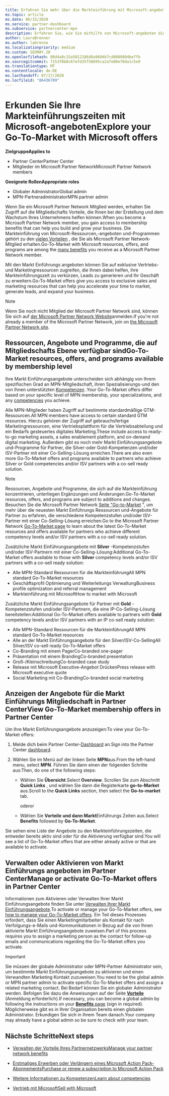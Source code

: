 ```yaml
---
title: Erfahren Sie mehr über die Markteinführung mit Microsoft-angeboten
ms.topic: article
ms.date: 06/15/2020
ms.service: partner-dashboard
ms.subservice: partnercenter-mpn
description: Erfahren Sie, wie Sie mithilfe von Microsoft-angeboten die Markteinführungszeit beschleunigen, Leads generieren und Ihr Unternehmen erweitern können.
author: LauraBrenner
ms.author: labrenne
ms.localizationpriority: medium
ms.custom: SEOMAY.20
ms.openlocfilehash: 80d4a8c15a5812186d8a9604b7cd8089804be7fb
ms.sourcegitcommit: 7153f0b8c67efd35f58695ca2a7e00e70da1c5e9
ms.translationtype: MT
ms.contentlocale: de-DE
ms.lasthandoff: 07/17/2020
ms.locfileid: "86436789"
---
```

# <a name="explore-your-go-to-market-with-microsoft-offers"></a><span data-ttu-id="11208-103">Erkunden Sie Ihre Markteinführungszeiten mit Microsoft-angeboten</span><span class="sxs-lookup"><span data-stu-id="11208-103">Explore your Go-To-Market with Microsoft offers</span></span>

<span data-ttu-id="11208-104">**Zielgruppe**</span><span class="sxs-lookup"><span data-stu-id="11208-104">**Applies to**</span></span>

- <span data-ttu-id="11208-105">Partner Center</span><span class="sxs-lookup"><span data-stu-id="11208-105">Partner Center</span></span>
- <span data-ttu-id="11208-106">Mitglieder im Microsoft Partner Network</span><span class="sxs-lookup"><span data-stu-id="11208-106">Microsoft Partner Network members</span></span>

<span data-ttu-id="11208-107">**Geeignete Rollen**</span><span class="sxs-lookup"><span data-stu-id="11208-107">**Appropriate roles**</span></span>

- <span data-ttu-id="11208-108">Globaler Administrator</span><span class="sxs-lookup"><span data-stu-id="11208-108">Global admin</span></span>
- <span data-ttu-id="11208-109">MPN-Partneradministrator</span><span class="sxs-lookup"><span data-stu-id="11208-109">MPN partner admin</span></span>

<span data-ttu-id="11208-110">Wenn Sie ein Microsoft Partner Network Mitglied werden, erhalten Sie Zugriff auf die Mitgliedschafts Vorteile, die Ihnen bei der Erstellung und dem Wachstum Ihres Unternehmens helfen können.</span><span class="sxs-lookup"><span data-stu-id="11208-110">When you become a Microsoft Partner Network member, you gain access to membership benefits that can help you build and grow your business.</span></span> <span data-ttu-id="11208-111">Die Markteinführung von Microsoft-Ressourcen,-angeboten und-Programmen gehört zu den [vielen Vorteilen](https://partner.microsoft.com/manage-your-partner-network-benefits) , die Sie als Microsoft Partner Network-Mitglied erhalten.</span><span class="sxs-lookup"><span data-stu-id="11208-111">Go-To-Market with Microsoft resources, offers, and programs are among the [many benefits](https://partner.microsoft.com/manage-your-partner-network-benefits) you receive as a Microsoft Partner Network member.</span></span>

<span data-ttu-id="11208-112">Mit den Markt Einführungs angeboten können Sie auf exklusive Vertriebs-und Marketingressourcen zugreifen, die Ihnen dabei helfen, ihre Markteinführungszeit zu verkürzen, Leads zu generieren und Ihr Geschäft zu erweitern.</span><span class="sxs-lookup"><span data-stu-id="11208-112">Go-To-Market offers give you access to exclusive sales and marketing resources that can help you accelerate your time to market, generate leads, and expand your business.</span></span>

>[!NOTE]
><span data-ttu-id="11208-113">Wenn Sie noch nicht Mitglied der Microsoft Partner Network sind, können Sie sich auf [der Microsoft Partner Network Website](https://partner.microsoft.com/membership)anmelden.</span><span class="sxs-lookup"><span data-stu-id="11208-113">If you're not already a member of the Microsoft Partner Network, join on [the Microsoft Partner Network site](https://partner.microsoft.com/membership).</span></span>

## <a name="go-to-market-resources-offers-and-programs-available-by-membership-level"></a><span data-ttu-id="11208-114">Ressourcen, Angebote und Programme, die auf Mitgliedschafts Ebene verfügbar sind</span><span class="sxs-lookup"><span data-stu-id="11208-114">Go-To-Market resources, offers, and programs available by membership level</span></span>

<span data-ttu-id="11208-115">Ihre Markt Einführungsangebote unterscheiden sich abhängig von Ihrem spezifischen Grad an MPN-Mitgliedschaft, ihren Spezialisierungs-und den von Ihnen unterstützten [Kompetenzen](learn-about-competencies.md) .</span><span class="sxs-lookup"><span data-stu-id="11208-115">Your Go-To-Market offers differ based on your specific level of MPN membership, your specializations, and any [competencies](learn-about-competencies.md) you achieve.</span></span>

<span data-ttu-id="11208-116">Alle MPN-Mitglieder haben Zugriff auf bestimmte standardmäßige GTM-Ressourcen.</span><span class="sxs-lookup"><span data-stu-id="11208-116">All MPN members have access to certain standard GTM resources.</span></span> <span data-ttu-id="11208-117">Hierzu gehören der Zugriff auf gebrauchsfertige Marketingressourcen, eine Vertriebsplattform für die Vertriebsabteilung und ein Bedarfs gesteuertes digitales Marketing.</span><span class="sxs-lookup"><span data-stu-id="11208-117">These include access to ready-to-go marketing assets, a sales enablement platform, and on-demand digital marketing.</span></span> <span data-ttu-id="11208-118">Außerdem gibt es noch mehr Markt Einführungsangebote und-Programme für Partner, die Silver-oder Gold-Kompetenzen und/oder ISV-Partner mit einer Co-Selling-Lösung erreichen.</span><span class="sxs-lookup"><span data-stu-id="11208-118">There are also even more Go-To-Market offers and programs available to partners who achieve Silver or Gold competencies and/or ISV partners with a co-sell ready solution.</span></span>

>[!NOTE]
><span data-ttu-id="11208-119">Ressourcen, Angebote und Programme, die sich auf die Markteinführung konzentrieren, unterliegen Ergänzungen und Änderungen.</span><span class="sxs-lookup"><span data-stu-id="11208-119">Go-To-Market resources, offers, and programs are subject to additions and changes.</span></span> <span data-ttu-id="11208-120">Besuchen Sie die Microsoft Partner Network [Seite "Go-to-Market](https://partner.microsoft.com/membership/go-to-market) ", um mehr über die neuesten Markt Einführungs Ressourcen und-Angebote für Partner zu erfahren, die verschiedene Kompetenzstufen und/oder ISV-Partner mit einer Co-Selling-Lösung erreichen.</span><span class="sxs-lookup"><span data-stu-id="11208-120">Go to the Microsoft Partner Network [Go-To-Market page](https://partner.microsoft.com/membership/go-to-market) to learn about the latest Go-To-Market resources and offers available for partners who achieve different competency levels and/or ISV partners with a co-sell ready solution.</span></span>

<span data-ttu-id="11208-121">Zusätzliche Markt Einführungsangebote mit **Silver** -Kompetenzstufen und/oder ISV-Partnern mit einer Co-Selling-Lösung:</span><span class="sxs-lookup"><span data-stu-id="11208-121">Additional Go-To-Market offers available to those with **Silver** competency levels and/or ISV partners with a co-sell ready solution:</span></span>

- <span data-ttu-id="11208-122">Alle MPN-Standard Ressourcen für die Markteinführung</span><span class="sxs-lookup"><span data-stu-id="11208-122">All MPN standard Go-To-Market resources</span></span>
- <span data-ttu-id="11208-123">Geschäftsprofil Optimierung und Weiterleitungs Verwaltung</span><span class="sxs-lookup"><span data-stu-id="11208-123">Business profile optimization and referral management</span></span>
- <span data-ttu-id="11208-124">Markteinführung mit Microsoft</span><span class="sxs-lookup"><span data-stu-id="11208-124">How to market with Microsoft</span></span>

<span data-ttu-id="11208-125">Zusätzliche Markt Einführungsangebote für Partner mit **Gold** -Kompetenzstufen und/oder ISV-Partnern, die eine IP-Co-Selling-Lösung bereitstellen:</span><span class="sxs-lookup"><span data-stu-id="11208-125">Additional Go-To-Market offers available to partners with **Gold** competency levels and/or ISV partners with an IP co-sell ready solution:</span></span>

- <span data-ttu-id="11208-126">Alle MPN-Standard Ressourcen für die Markteinführung</span><span class="sxs-lookup"><span data-stu-id="11208-126">All MPN standard Go-To-Market resources</span></span>
- <span data-ttu-id="11208-127">Alle an der Markt Einführungsangebote für den Silver/ISV-Co-Selling</span><span class="sxs-lookup"><span data-stu-id="11208-127">All Silver/ISV co-sell ready Go-To-Market offers</span></span>
- <span data-ttu-id="11208-128">Co-Branding mit einem Pager</span><span class="sxs-lookup"><span data-stu-id="11208-128">Co-branded one-pager</span></span>
- <span data-ttu-id="11208-129">Präsentation mit einem Branding</span><span class="sxs-lookup"><span data-stu-id="11208-129">Co-branded presentation</span></span>
- <span data-ttu-id="11208-130">Groß-/Kleinschreibung</span><span class="sxs-lookup"><span data-stu-id="11208-130">Co-branded case study</span></span>
- <span data-ttu-id="11208-131">Release mit Microsoft Executive-Angebot Drücken</span><span class="sxs-lookup"><span data-stu-id="11208-131">Press release with Microsoft executive quote</span></span>
- <span data-ttu-id="11208-132">Social Marketing mit Co-Branding</span><span class="sxs-lookup"><span data-stu-id="11208-132">Co-branded social marketing</span></span>

## <a name="view-go-to-market-membership-offers-in-partner-center"></a><span data-ttu-id="11208-133">Anzeigen der Angebote für die Markt Einführungs Mitgliedschaft in Partner Center</span><span class="sxs-lookup"><span data-stu-id="11208-133">View Go-To-Market membership offers in Partner Center</span></span>

<span data-ttu-id="11208-134">Um Ihre Markt Einführungsangebote anzuzeigen:</span><span class="sxs-lookup"><span data-stu-id="11208-134">To view your Go-To-Market offers:</span></span>

1. <span data-ttu-id="11208-135">Melde dich beim Partner Center-[Dashboard](https://partner.microsoft.com/dashboard) an.</span><span class="sxs-lookup"><span data-stu-id="11208-135">Sign into the Partner Center [dashboard](https://partner.microsoft.com/dashboard).</span></span>

2. <span data-ttu-id="11208-136">Wählen Sie im Menü auf der linken Seite **MPN**aus.</span><span class="sxs-lookup"><span data-stu-id="11208-136">From the left-hand menu, select **MPN**.</span></span> <span data-ttu-id="11208-137">Führen Sie dann einen der folgenden Schritte aus:</span><span class="sxs-lookup"><span data-stu-id="11208-137">Then, do one of the following steps:</span></span>

   - <span data-ttu-id="11208-138">Wählen Sie **Übersicht**.</span><span class="sxs-lookup"><span data-stu-id="11208-138">Select **Overview**.</span></span> <span data-ttu-id="11208-139">Scrollen Sie zum Abschnitt **Quick Links** , und wählen Sie dann die Registerkarte **go-to-Market** aus.</span><span class="sxs-lookup"><span data-stu-id="11208-139">Scroll to the **Quick Links** section, then select the **Go-to-market** tab.</span></span>

     <span data-ttu-id="11208-140">oder</span><span class="sxs-lookup"><span data-stu-id="11208-140">or</span></span>

   - <span data-ttu-id="11208-141">Wählen Sie **Vorteile** **und dann Markt**Einführungs Zeiten aus.</span><span class="sxs-lookup"><span data-stu-id="11208-141">Select **Benefits** followed by **Go-To-Market**.</span></span>

<span data-ttu-id="11208-142">Sie sehen eine Liste der Angebote zu den Markteinführungszeiten, die entweder bereits aktiv sind oder für die Aktivierung verfügbar sind.</span><span class="sxs-lookup"><span data-stu-id="11208-142">You will see a list of Go-To-Market offers that are either already active or that are available to activate.</span></span>

## <a name="manage-or-activate-go-to-market-offers-in-partner-center"></a><span data-ttu-id="11208-143">Verwalten oder Aktivieren von Markt Einführungs angeboten im Partner Center</span><span class="sxs-lookup"><span data-stu-id="11208-143">Manage or activate Go-To-Market offers in Partner Center</span></span>

<span data-ttu-id="11208-144">Informationen zum Aktivieren oder Verwalten Ihrer Markt Einführungsangebote finden Sie unter [Verwalten Ihrer Markt Einführungsangebote](manage-your-partner-network-benefits.md#manage-go-to-market-offers).</span><span class="sxs-lookup"><span data-stu-id="11208-144">To activate or manage your Go-To-Market offers, see [how to manage your Go-To-Market offers](manage-your-partner-network-benefits.md#manage-go-to-market-offers).</span></span> <span data-ttu-id="11208-145">Ein Teil dieses Prozesses erfordert, dass Sie einen Marketingmitarbeiter als Kontakt für nach Verfolgungs-e-Mails und-Kommunikationen in Bezug auf die von Ihnen aktivierte Markt Einführungsangebote zuweisen.</span><span class="sxs-lookup"><span data-stu-id="11208-145">Part of this process requires you to assign a marketing person as the contact for follow-up emails and communications regarding the Go-To-Market offers you activate.</span></span>

>[!IMPORTANT]
><span data-ttu-id="11208-146">Sie müssen der globale Administrator oder MPN-Partner Administrator sein, um bestimmte Markt Einführungsangebote zu aktivieren und einen Verwandten Marketing Kontakt zuzuweisen.</span><span class="sxs-lookup"><span data-stu-id="11208-146">You need to be the global admin or MPN partner admin to activate specific Go-To-Market offers and assign a related marketing contact.</span></span> <span data-ttu-id="11208-147">Bei Bedarf können Sie ein globaler Administrator werden. Befolgen Sie dazu die Anweisungen auf der Seite [**Vorteile**](https://partnercenter.microsoft.com/pcv/partnership/benefits) (Anmeldung erforderlich).</span><span class="sxs-lookup"><span data-stu-id="11208-147">If necessary, you can become a global admin by following the instructions on your [**Benefits** page](https://partnercenter.microsoft.com/pcv/partnership/benefits) (sign in required).</span></span> <span data-ttu-id="11208-148">Möglicherweise gibt es in Ihrer Organisation bereits einen globalen Administrator. Erkundigen Sie sich in Ihrem Team danach.</span><span class="sxs-lookup"><span data-stu-id="11208-148">Your company may already have a global admin so be sure to check with your team.</span></span>

## <a name="next-steps"></a><span data-ttu-id="11208-149">Nächste Schritte</span><span class="sxs-lookup"><span data-stu-id="11208-149">Next steps</span></span>

- [<span data-ttu-id="11208-150">Verwalten der Vorteile Ihres Partnernetzwerks</span><span class="sxs-lookup"><span data-stu-id="11208-150">Manage your partner network benefits</span></span>](manage-your-partner-network-benefits.md)

- [<span data-ttu-id="11208-151">Erstmaliges Erwerben oder Verlängern eines Microsoft Action Pack-Abonnements</span><span class="sxs-lookup"><span data-stu-id="11208-151">Purchase or renew a subscription to Microsoft Action Pack</span></span>](mpn-get-action-pack.md)

- [<span data-ttu-id="11208-152">Weitere Informationen zu Kompetenzen</span><span class="sxs-lookup"><span data-stu-id="11208-152">Learn about competencies</span></span>](learn-about-competencies.md)

- [<span data-ttu-id="11208-153">Vertrieb mit Microsoft</span><span class="sxs-lookup"><span data-stu-id="11208-153">Sell with Microsoft</span></span>](https://partner.microsoft.com/membership/sell-with-microsoft)
